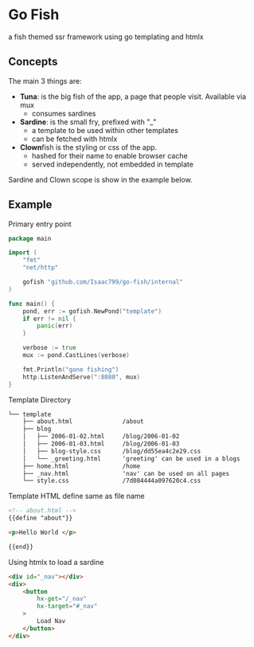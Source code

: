 # Go Fish

a fish themed ssr framework using go templating and htmlx

## Concepts

The main 3 things are:

- **Tuna**: is the big fish of the app, a page that people visit. Available via mux
  - consumes sardines
- **Sardine**: is the small fry, prefixed with "_"
  - a template to be used within other templates 
  - can be fetched with htmlx
- **Clown**fish  is the styling or css of the app. 
  - hashed for their name to enable browser cache
  - served independently, not embedded in template

Sardine and Clown scope is show in the example below.

## Example

Primary entry point

```go
package main

import (
	"fmt"
	"net/http"

	gofish "github.com/Isaac799/go-fish/internal"
)

func main() {
	pond, err := gofish.NewPond("template")
	if err != nil {
		panic(err)
	}

	verbose := true
	mux := pond.CastLines(verbose)

	fmt.Println("gone fishing")
	http.ListenAndServe(":8080", mux)
}

```

Template Directory

```txt
└── template
    ├── about.html              /about
    ├── blog
    │   ├── 2006-01-02.html     /blog/2006-01-02
    │   ├── 2006-01-03.html     /blog/2006-01-03
    │   ├── blog-style.css	    /blog/dd55ea4c2e29.css
    │   └── _greeting.html      'greeting' can be used in a blogs
    ├── home.html               /home
    ├── _nav.html               'nav' can be used on all pages
    └── style.css               /7d084444a097620c4.css
```

Template HTML define same as file name

```html
<!-- about.html -->
{{define "about"}}

<p>Hello World </p>

{{end}}
```

Using htmlx to load a sardine

```html
<div id="_nav"></div>
<div>
    <button
        hx-get="/_nav"
        hx-target="#_nav"
    >
        Load Nav
    </button>
</div>
```
